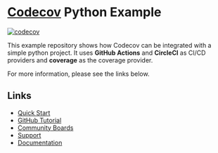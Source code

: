 # [Codecov](https://codecov.io) Python Example
[![codecov](https://codecov.io/gh/ThiagoP4zOrg/example-python/graph/badge.svg?token=A3W723UZ8Q)](https://codecov.io/gh/ThiagoP4zOrg/example-python)


This example repository shows how Codecov can be integrated with a simple python project. It uses **GitHub Actions** and **CircleCI** as CI/CD providers and **coverage** as the coverage provider.

For more information, please see the links below.

## Links
- [Quick Start](https://docs.codecov.com/docs/quick-start)
- [GitHub Tutorial](https://docs.codecov.com/docs/github-tutorial)
- [Community Boards](https://community.codecov.io)
- [Support](https://codecov.io/support)
- [Documentation](https://docs.codecov.io)
